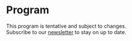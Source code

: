 # Program


<div class="Container-Newsletter Newsletter-Title--EvenPadding">
    This program is tentative and subject to changes.
    <br>
    Subscribe to our <a href="/#Newsletter-Form">newsletter</a> to stay on up to date.
 </div>